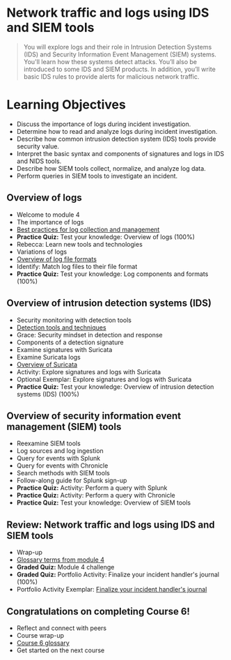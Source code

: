 # Network traffic and logs using IDS and SIEM tools
> You will explore logs and their role in Intrusion Detection Systems (IDS) and Security Information Event Management (SIEM) systems. You'll learn how these systems detect attacks. You’ll also be introduced to some IDS and SIEM products. In addition, you’ll write basic IDS rules to provide alerts for malicious network traffic.
# Learning Objectives
- Discuss the importance of logs during incident investigation.
- Determine how to read and analyze logs during incident investigation.
- Describe how common intrusion detection system (IDS) tools provide security value.
- Interpret the basic syntax and components of signatures and logs in IDS and NIDS tools.
- Describe how SIEM tools collect, normalize, and analyze log data.
- Perform queries in SIEM tools to investigate an incident.
## Overview of logs
- Welcome to module 4
- The importance of logs
- [Best practices for log collection and management](https://github.com/KailaniBailey/Google-Cybersecurity-Professional-Certificate/tree/main/Course%206:%20Sound%20the%20Alarm:%20Detection%20and%20Response/Network%20traffic%20and%20logs%20using%20IDS%20and%20SIEM%20tools/Best%20practices%20for%20log%20collection%20and%20management)
- **Practice Quiz:** Test your knowledge: Overview of logs (100%)
- Rebecca: Learn new tools and technologies
- Variations of logs
- [Overview of log file formats](https://github.com/KailaniBailey/Google-Cybersecurity-Professional-Certificate/tree/main/Course%206:%20Sound%20the%20Alarm:%20Detection%20and%20Response/Network%20traffic%20and%20logs%20using%20IDS%20and%20SIEM%20tools/Overview%20of%20log%20file%20formats)
- Identify: Match log files to their file format
- **Practice Quiz:** Test your knowledge: Log components and formats (100%)
## Overview of intrusion detection systems (IDS)
- Security monitoring with detection tools
- [Detection tools and techniques](https://github.com/KailaniBailey/Google-Cybersecurity-Professional-Certificate/tree/main/Course%206:%20Sound%20the%20Alarm:%20Detection%20and%20Response/Network%20traffic%20and%20logs%20using%20IDS%20and%20SIEM%20tools/Detection%20tools%20and%20techniques)
- Grace: Security mindset in detection and response
- Components of a detection signature
- Examine signatures with Suricata
- Examine Suricata logs
- [Overview of Suricata](https://github.com/KailaniBailey/Google-Cybersecurity-Professional-Certificate/tree/main/Course%206:%20Sound%20the%20Alarm:%20Detection%20and%20Response/Network%20traffic%20and%20logs%20using%20IDS%20and%20SIEM%20tools/Overview%20of%20Suricata)
- Activity: Explore signatures and logs with Suricata
- Optional Exemplar: Explore signatures and logs with Suricata
- **Practice Quiz:** Test your knowledge: Overview of intrusion detection systems (IDS) (100%)
## Overview of security information event management (SIEM) tools
- Reexamine SIEM tools
- Log sources and log ingestion
- Query for events with Splunk
- Query for events with Chronicle
- Search methods with SIEM tools
- Follow-along guide for Splunk sign-up
- **Practice Quiz:** Activity: Perform a query with Splunk
- **Practice Quiz:** Activity: Perform a query with Chronicle
- **Practice Quiz:** Test your knowledge: Overview of SIEM tools
## Review: Network traffic and logs using IDS and SIEM tools
- Wrap-up
- [Glossary terms from module 4](https://github.com/KailaniBailey/Google-Cybersecurity-Professional-Certificate/tree/main/Course%206:%20Sound%20the%20Alarm:%20Detection%20and%20Response/Network%20traffic%20and%20logs%20using%20IDS%20and%20SIEM%20tools/Glossary%20terms%20from%20module%204)
- **Graded Quiz:** Module 4 challenge
- **Graded Quiz:** Portfolio Activity: Finalize your incident handler's journal (100%)
- Portfolio Activity Exemplar: [Finalize your incident handler's journal](https://github.com/KailaniBailey/Google-Cybersecurity-Professional-Certificate/blob/main/Course%206%3A%20Sound%20the%20Alarm%3A%20Detection%20and%20Response/Network%20traffic%20and%20logs%20using%20IDS%20and%20SIEM%20tools/Completed%20incident%20handler's%20journal%20exemplar%20.pdf)
## Congratulations on completing Course 6!
- Reflect and connect with peers
- Course wrap-up
- [Course 6 glossary](https://github.com/KailaniBailey/Google-Cybersecurity-Professional-Certificate/blob/main/Course%206%3A%20Sound%20the%20Alarm%3A%20Detection%20and%20Response/Network%20traffic%20and%20logs%20using%20IDS%20and%20SIEM%20tools/Course%206%20glossary.pdf)
- Get started on the next course
